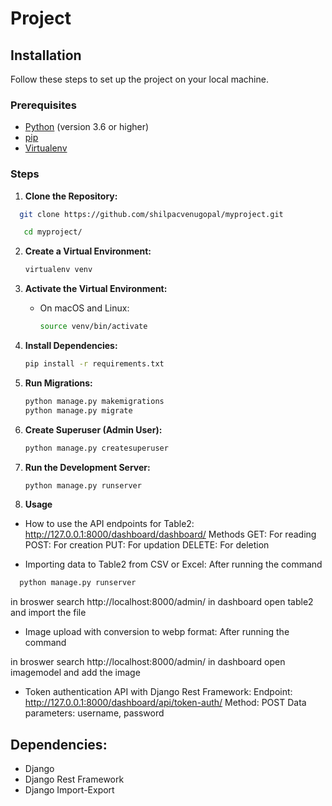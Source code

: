 # Project

## Installation

Follow these steps to set up the  project on your local machine.

### Prerequisites

- [Python](https://www.python.org/) (version 3.6 or higher)
- [pip](https://pip.pypa.io/en/stable/)
- [Virtualenv](https://virtualenv.pypa.io/en/stable/)

### Steps

1. **Clone the Repository:**

 ```bash
   git clone https://github.com/shilpacvenugopal/myproject.git
   ```
```bash
   cd myproject/
   ```

2. **Create a Virtual Environment:**

   ```bash
   virtualenv venv
   ```

3. **Activate the Virtual Environment:**

   - On macOS and Linux:

     ```bash
     source venv/bin/activate
     ```

4. **Install Dependencies:**

   ```bash
   pip install -r requirements.txt
   ```

5. **Run Migrations:**

   ```bash
   python manage.py makemigrations
   python manage.py migrate
   ```

6. **Create Superuser (Admin User):**

   ```bash
   python manage.py createsuperuser
   ```


7. **Run the Development Server:**

   ```bash
   python manage.py runserver
   ```

8. **Usage**
 -  How to use the API endpoints for Table2:
http://127.0.0.1:8000/dashboard/dashboard/
Methods
    GET:  For reading
   POST:  For creation
     PUT: For updation
    DELETE: For deletion

- Importing data to Table2 from CSV or Excel:
  After running the command
 ```bash
   python manage.py runserver
   ```
in broswer search http://localhost:8000/admin/ 
in dashboard open table2 and import the file 
- Image upload with conversion to webp format:
After running the command
 
in broswer search http://localhost:8000/admin/ 
in dashboard open imagemodel and add the image

- Token authentication API with Django Rest Framework:
  Endpoint: http://127.0.0.1:8000/dashboard/api/token-auth/
  Method: POST
  Data parameters: username, password

## Dependencies:
- Django
- Django Rest Framework
- Django Import-Export



